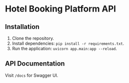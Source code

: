 # Hotel Booking Platform API

## Installation
1. Clone the repository.
2. Install dependencies: `pip install -r requirements.txt`.
3. Run the application: `uvicorn app.main:app --reload`.

## API Documentation
Visit `/docs` for Swagger UI.